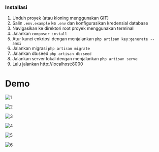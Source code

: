 ### Installasi
1. Unduh proyek (atau kloning menggunakan GIT)
2. Salin `.env.example` ke `.env` dan konfigurasikan kredensial database
3. Navigasikan ke direktori root proyek menggunakan terminal
4. Jalankan `composer install`
5. Atur kunci enkripsi dengan menjalankan `php artisan key:generate --ansi`
6. Jalankan migrasi `php artisan migrate`
7. Jalankan db:seed `php artisan db:seed`
8. Jalankan server lokal dengan menjalankan `php artisan serve`
9. Lalu jalankan http://localhost:8000

# Demo
![1](https://github.com/rizkinugrohho/Technical-Test/assets/36374356/160f4355-d21d-4781-a301-f0da7f1387f9)

![2](https://github.com/rizkinugrohho/Technical-Test/assets/36374356/366b86c6-67f5-4495-b781-206895634e92)

![3](https://github.com/rizkinugrohho/Technical-Test/assets/36374356/40238464-b84e-403e-a235-40dd3b289009)

![4](https://github.com/rizkinugrohho/Technical-Test/assets/36374356/8e5f13a2-0ad3-48a8-8d48-4400ecafc4b4)

![5](https://github.com/rizkinugrohho/Technical-Test/assets/36374356/618ced88-0956-47f9-80dc-67c6b9381bb7)

![6](https://github.com/rizkinugrohho/Technical-Test/assets/36374356/e66630b8-7722-41ef-b69a-328e6c0d1ea5)


